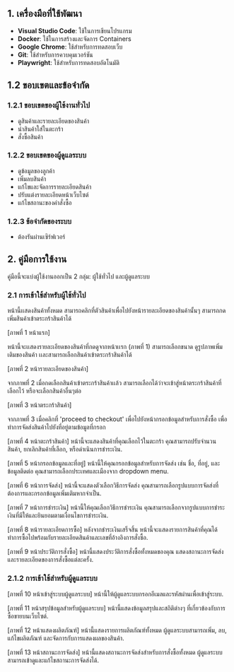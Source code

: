 ## 1. เครื่องมือที่ใช้พัฒนา
- **Visual Studio Code**: ใช้ในการเขียนโปรแกรม
- **Docker**: ใช้ในการสร้างและจัดการ Containers
- **Google Chrome**: ใช้สำหรับการทดสอบเว็บ
- **Git**: ใช้สำหรับการควบคุมเวอร์ชัน
- **Playwright**: ใช้สำหรับการทดสอบอัตโนมัติ

## 1.2 ขอบเขตและข้อจำกัด
### 1.2.1 ขอบเขตของผู้ใช้งานทั่วไป
- ดูสินค้าและรายละเอียดของสินค้า
- นำสินค้าใส่ในตะกร้า
- สั่งซื้อสินค้า

### 1.2.2 ขอบเขตของผู้ดูแลระบบ
- ดูข้อมูลของลูกค้า
- เพิ่มลบสินค้า
- แก้ไขและจัดการรายละเอียดสินค้า
- ปรับแต่งรายละเอียดหน้าเว็บไซต์
- แก้ไขสถานะของคำสั่งซื้อ

### 1.2.3 ข้อจำกัดของระบบ
- ต้องรันผ่านเซิร์ฟเวอร์

## 2. คู่มือการใช้งาน
คู่มือนี้จะแบ่งผู้ใช้งานออกเป็น 2 กลุ่ม: ผู้ใช้ทั่วไป และผู้ดูแลระบบ

### 2.1 การเข้าใช้สำหรับผู้ใช้ทั่วไป
หน้านี้เเสดงสินค้าทั้งหมด สามารถคลิกที่ตัวสินค้าเพื่อไปยังหน้ารายละเอียดของสินค้านั้นๆ สามารถกดเพิ่มสินค้าเข้าตระกร้าสินค้าได้

[ภาพที่ 1 หน้าแรก]

หน้านี้จะเเสดงรายละเอียดของสินค้าที่กดดูจากหน้าเเรก (ภาพที่ 1) สามารถเลือกขนาด ดูรูปภาพเพิ่มเติมของสินค้า เเละสามารถเลือกสินค้าเข้าตระกร้าสินค้าได้

[ภาพที่ 2 หน้ารายละเอียดของสินค้า]

จากภาพที่ 2 เมื่อกดเลือกสินค้าเข้าตระกร้าสินค้าเเล้ว สามารถเลือกได้ว่าจะเข้าสู่หน้าตระกร้าสินค้าที่เลือกไว้ หรือจะเลือกสินค้าอื่นๆต่อ

[ภาพที่ 3 หน้าตระกร้าสินค้า]

จากภาพที่ 3 เมื่อคลิกที่ 'proceed to checkout' เพื่อไปยังหน้ากรอกข้อมูลสำหรับการสั่งซื้อ เพื่อทำการจัดส่งสินค้าไปยังที่อยู่ตามข้อมูลที่กรอก

[ภาพที่ 4 หน้าตะกร้าสินค้า]
หน้านี้จะแสดงสินค้าที่คุณเลือกไว้ในตะกร้า คุณสามารถปรับจำนวนสินค้า, ยกเลิกสินค้าที่เลือก, หรือดำเนินการชำระเงิน.

[ภาพที่ 5 หน้ากรอกข้อมูลและที่อยู่]
หน้านี้ให้คุณกรอกข้อมูลสำหรับการจัดส่ง เช่น ชื่อ, ที่อยู่, และข้อมูลติดต่อ คุณสามารถเลือกประเทศและเมืองจาก dropdown menu.

[ภาพที่ 6 หน้าการจัดส่ง]
หน้านี้จะแสดงตัวเลือกวิธีการจัดส่ง คุณสามารถเลือกรูปแบบการจัดส่งที่ต้องการและกรอกข้อมูลเพิ่มเติมหากจำเป็น.

[ภาพที่ 7 หน้าการชำระเงิน]
หน้านี้ให้คุณเลือกวิธีการชำระเงิน คุณสามารถเลือกจากรูปแบบการชำระเงินที่มีให้และยินยอมตามเงื่อนไขการชำระเงิน.

[ภาพที่ 8 หน้ารายละเอียดการซื้อ]
หลังจากชำระเงินเสร็จสิ้น หน้านี้จะแสดงรายการสินค้าที่คุณได้ทำการซื้อไปพร้อมกับรายละเอียดสินค้าและเลขที่อ้างอิงการสั่งซื้อ.

[ภาพที่ 9 หน้าประวัติการสั่งซื้อ]
หน้านี้แสดงประวัติการสั่งซื้อทั้งหมดของคุณ แสดงสถานะการจัดส่ง และรายละเอียดของการสั่งซื้อแต่ละครั้ง.

### 2.1.2 การเข้าใช้สำหรับผู้ดูแลระบบ

[ภาพที่ 10 หน้าเข้าสู่ระบบผู้ดูแลระบบ]
หน้านี้ให้ผู้ดูแลระบบกรอกอีเมลและรหัสผ่านเพื่อเข้าสู่ระบบ.

[ภาพที่ 11 หน้าสรุปข้อมูลสำหรับผู้ดูแลระบบ]
หน้านี้แสดงข้อมูลสรุปและสถิติต่างๆ ที่เกี่ยวข้องกับการซื้อขายบนเว็บไซต์.

[ภาพที่ 12 หน้าแสดงผลิตภัณฑ์]
หน้านี้แสดงรายการผลิตภัณฑ์ทั้งหมด ผู้ดูแลระบบสามารถเพิ่ม, ลบ, แก้ไขผลิตภัณฑ์ และจัดการกับการแสดงผลของสินค้า.

[ภาพที่ 13 หน้าสถานะการจัดส่ง]
หน้านี้แสดงสถานะการจัดส่งสำหรับการสั่งซื้อทั้งหมด ผู้ดูแลระบบสามารถเข้าดูและแก้ไขสถานะการจัดส่งได้.


